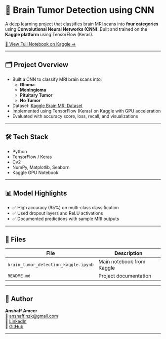 # 🧠 Brain Tumor Detection using CNN

A deep learning project that classifies brain MRI scans into **four categories** using **Convolutional Neural Networks (CNN)**. Built and trained on the **Kaggle platform** using TensorFlow (Keras).

[📓 View Full Notebook on Kaggle →](https://www.kaggle.com/code/anshaffameer/brain-tumor)

---

## 🗂️ Project Overview

- Built a CNN to classify MRI brain scans into:
  - **Glioma**
  - **Meningioma**
  - **Pituitary Tumor**
  - **No Tumor**
- Dataset: [Kaggle Brain MRI Dataset](https://www.kaggle.com/datasets/sartajbhuvaji/brain-tumor-classification-mri)
- Implemented using TensorFlow (Keras) on Kaggle with GPU acceleration
- Evaluated with accuracy score, loss, recall, and visualizations

---

## 🛠️ Tech Stack

- Python  
- TensorFlow / Keras  
- Cv2 
- NumPy, Matplotlib, Seaborn  
- Kaggle GPU Notebook  

---

## 📊 Model Highlights

- ✅ High accuracy (95%) on multi-class classification
- ✅ Used dropout layers and ReLU activations
- ✅ Documented predictions with sample MRI outputs

---

## 📁 Files

| File                            | Description                        |
|---------------------------------|------------------------------------|
| `brain_tumor_detection_kaggle.ipynb` | Main notebook from Kaggle     |
| `README.md`                    | Project documentation              |

---

## 🙌 Author

**Anshaff Ameer**  
📧 anshaff.nzk@gmail.com  
🔗 [LinkedIn](https://www.linkedin.com/in/anshaffameer)  
🔗 [GitHub](https://www.kaggle.com/anshaffameer)

---
